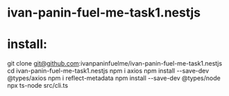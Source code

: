 # ivan-panin-fuel-me-task1.nestjs

# install:
git clone git@github.com:ivanpaninfuelme/ivan-panin-fuel-me-task1.nestjs
cd ivan-panin-fuel-me-task1.nestjs
npm i axios
npm install --save-dev @types/axios
npm i reflect-metadata
npm install --save-dev @types/node
npx ts-node src/cli.ts

